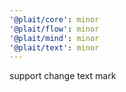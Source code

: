 ```yaml
---
'@plait/core': minor
'@plait/flow': minor
'@plait/mind': minor
'@plait/text': minor
---
```


support change text mark
